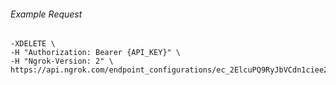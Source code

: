 
###### Example Request
```curl \
-XDELETE \
-H "Authorization: Bearer {API_KEY}" \
-H "Ngrok-Version: 2" \
https://api.ngrok.com/endpoint_configurations/ec_2ElcuPQ9RyJbVCdn1ciee2TAIwE
